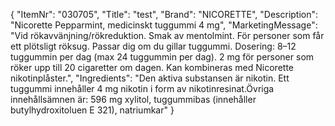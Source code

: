 {
  "ItemNr": "030705",
  "Title": "test",
  "Brand": "NICORETTE",
  "Description": "Nicorette Pepparmint, medicinskt tuggummi 4 mg",
  "MarketingMessage": "Vid rökavvänjning/rökreduktion. Smak av mentolmint. För personer som får ett plötsligt röksug. Passar dig om du gillar tuggummi. Dosering: 8–12 tuggummin per dag (max 24 tuggummin per dag). 2 mg för personer som röker upp till 20 cigaretter om dagen. Kan kombineras med Nicorette nikotinplåster.",
  "Ingredients": "Den aktiva substansen är nikotin. Ett tuggummi innehåller 4 mg nikotin i form av nikotinresinat.Övriga innehållsämnen är: 596 mg xylitol, tuggummibas (innehåller butylhydroxitoluen E 321), natriumkar"
}